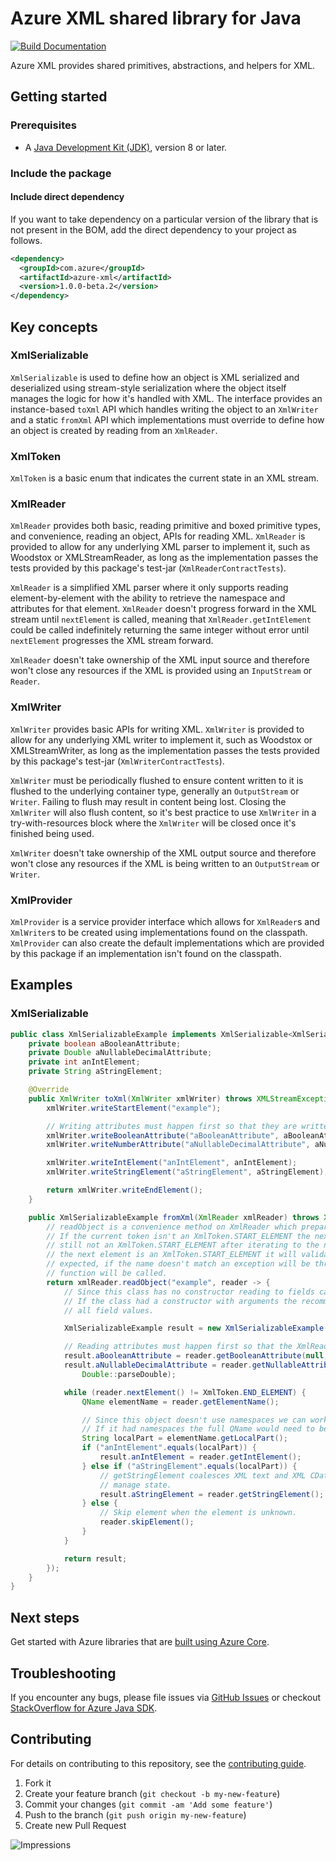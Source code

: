 # Azure XML shared library for Java

[![Build Documentation](https://img.shields.io/badge/documentation-published-blue.svg)](https://azure.github.io/azure-sdk-for-java)

Azure XML provides shared primitives, abstractions, and helpers for XML.

## Getting started

### Prerequisites

- A [Java Development Kit (JDK)][jdk_link], version 8 or later.

### Include the package

#### Include direct dependency

If you want to take dependency on a particular version of the library that is not present in the BOM,
add the direct dependency to your project as follows.

[//]: # ({x-version-update-start;com.azure:azure-xml;current})
```xml
<dependency>
  <groupId>com.azure</groupId>
  <artifactId>azure-xml</artifactId>
  <version>1.0.0-beta.2</version>
</dependency>
```
[//]: # ({x-version-update-end})

## Key concepts

### XmlSerializable

`XmlSerializable` is used to define how an object is XML serialized and deserialized using stream-style serialization
where the object itself manages the logic for how it's handled with XML. The interface provides an instance-based
`toXml` API which handles writing the object to an `XmlWriter` and a static `fromXml` API which implementations must
override to define how an object is created by reading from an `XmlReader`.

### XmlToken

`XmlToken` is a basic enum that indicates the current state in an XML stream.

### XmlReader

`XmlReader` provides both basic, reading primitive and boxed primitive types, and convenience, reading an object, APIs
for reading XML. `XmlReader` is provided to allow for any underlying XML parser to implement it, such as Woodstox or
XMLStreamReader, as long as the implementation passes the tests provided by this package's test-jar 
(`XmlReaderContractTests`).

`XmlReader` is a simplified XML parser where it only supports reading element-by-element with the ability to retrieve
the namespace and attributes for that element. `XmlReader` doesn't progress forward in the XML stream until 
`nextElement` is called, meaning that `XmlReader.getIntElement` could be called indefinitely returning the same integer
without error until `nextElement` progresses the XML stream forward.

`XmlReader` doesn't take ownership of the XML input source and therefore won't close any resources if the XML is
provided using an `InputStream` or `Reader`.

### XmlWriter

`XmlWriter` provides basic APIs for writing XML. `XmlWriter` is provided to allow for any underlying XML writer to
implement it, such as Woodstox or XMLStreamWriter, as long as the implementation passes the tests provided by this
package's test-jar (`XmlWriterContractTests`).

`XmlWriter` must be periodically flushed to ensure content written to it is flushed to the underlying container type,
generally an `OutputStream` or `Writer`. Failing to flush may result in content being lost. Closing the `XmlWriter` will
also flush content, so it's best practice to use `XmlWriter` in a try-with-resources block where the `XmlWriter` will
be closed once it's finished being used.

`XmlWriter` doesn't take ownership of the XML output source and therefore won't close any resources if the XML is being
written to an `OutputStream` or `Writer`.

### XmlProvider

`XmlProvider` is a service provider interface which allows for `XmlReader`s and `XmlWriter`s to be created using
implementations found on the classpath. `XmlProvider` can also create the default implementations which are provided by
this package if an implementation isn't found on the classpath.

## Examples

### XmlSerializable

```java xmlserializablesample-basic
public class XmlSerializableExample implements XmlSerializable<XmlSerializableExample> {
    private boolean aBooleanAttribute;
    private Double aNullableDecimalAttribute;
    private int anIntElement;
    private String aStringElement;

    @Override
    public XmlWriter toXml(XmlWriter xmlWriter) throws XMLStreamException {
        xmlWriter.writeStartElement("example");

        // Writing attributes must happen first so that they are written to the object start element.
        xmlWriter.writeBooleanAttribute("aBooleanAttribute", aBooleanAttribute);
        xmlWriter.writeNumberAttribute("aNullableDecimalAttribute", aNullableDecimalAttribute);

        xmlWriter.writeIntElement("anIntElement", anIntElement);
        xmlWriter.writeStringElement("aStringElement", aStringElement);

        return xmlWriter.writeEndElement();
    }

    public XmlSerializableExample fromXml(XmlReader xmlReader) throws XMLStreamException {
        // readObject is a convenience method on XmlReader which prepares the XML for being read as an object.
        // If the current token isn't an XmlToken.START_ELEMENT the next token element will be iterated to, if it's
        // still not an XmlToken.START_ELEMENT after iterating to the next element an exception will be thrown. If
        // the next element is an XmlToken.START_ELEMENT it will validate that the XML element matches the name
        // expected, if the name doesn't match an exception will be thrown. If the element name matches the reader
        // function will be called.
        return xmlReader.readObject("example", reader -> {
            // Since this class has no constructor reading to fields can be done inline.
            // If the class had a constructor with arguments the recommendation is using local variables to track
            // all field values.

            XmlSerializableExample result = new XmlSerializableExample();

            // Reading attributes must happen first so that the XmlReader is looking at the object start element.
            result.aBooleanAttribute = reader.getBooleanAttribute(null, "aBooleanAttribute");
            result.aNullableDecimalAttribute = reader.getNullableAttribute(null, "aNullableDecimalAttribute",
                Double::parseDouble);

            while (reader.nextElement() != XmlToken.END_ELEMENT) {
                QName elementName = reader.getElementName();

                // Since this object doesn't use namespaces we can work with the local part directly.
                // If it had namespaces the full QName would need to be inspected.
                String localPart = elementName.getLocalPart();
                if ("anIntElement".equals(localPart)) {
                    result.anIntElement = reader.getIntElement();
                } else if ("aStringElement".equals(localPart)) {
                    // getStringElement coalesces XML text and XML CData into a single string without needing to
                    // manage state.
                    result.aStringElement = reader.getStringElement();
                } else {
                    // Skip element when the element is unknown.
                    reader.skipElement();
                }
            }

            return result;
        });
    }
}
```

## Next steps

Get started with Azure libraries that are [built using Azure Core](https://azure.github.io/azure-sdk/releases/latest/#java).

## Troubleshooting

If you encounter any bugs, please file issues via [GitHub Issues](https://github.com/Azure/azure-sdk-for-java/issues/new/choose)
or checkout [StackOverflow for Azure Java SDK](https://stackoverflow.com/questions/tagged/azure-java-sdk).

## Contributing

For details on contributing to this repository, see the [contributing guide](https://github.com/Azure/azure-sdk-for-java/blob/main/CONTRIBUTING.md).

1. Fork it
2. Create your feature branch (`git checkout -b my-new-feature`)
3. Commit your changes (`git commit -am 'Add some feature'`)
4. Push to the branch (`git push origin my-new-feature`)
5. Create new Pull Request

<!-- links -->
[jdk_link]: https://docs.microsoft.com/java/azure/jdk/?view=azure-java-stable

![Impressions](https://azure-sdk-impressions.azurewebsites.net/api/impressions/azure-sdk-for-java%2Fsdk%2Fcore%2Fazure-xml%2FREADME.png)
